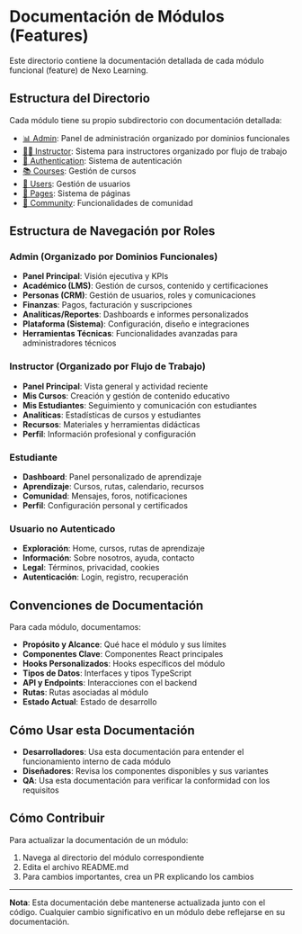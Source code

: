 
# Documentación de Módulos (Features)

Este directorio contiene la documentación detallada de cada módulo funcional (feature) de Nexo Learning.

## Estructura del Directorio

Cada módulo tiene su propio subdirectorio con documentación detallada:

- [📊 Admin](admin/README.md): Panel de administración organizado por dominios funcionales
- [👨‍🏫 Instructor](instructor/README.md): Sistema para instructores organizado por flujo de trabajo
- [🔐 Authentication](authentication/README.md): Sistema de autenticación
- [📚 Courses](courses/README.md): Gestión de cursos
- [👥 Users](users/README.md): Gestión de usuarios
- [📃 Pages](pages/README.md): Sistema de páginas
- [💬 Community](community/README.md): Funcionalidades de comunidad

## Estructura de Navegación por Roles

### Admin (Organizado por Dominios Funcionales)
- **Panel Principal**: Visión ejecutiva y KPIs
- **Académico (LMS)**: Gestión de cursos, contenido y certificaciones
- **Personas (CRM)**: Gestión de usuarios, roles y comunicaciones
- **Finanzas**: Pagos, facturación y suscripciones
- **Analíticas/Reportes**: Dashboards e informes personalizados
- **Plataforma (Sistema)**: Configuración, diseño e integraciones
- **Herramientas Técnicas**: Funcionalidades avanzadas para administradores técnicos

### Instructor (Organizado por Flujo de Trabajo)
- **Panel Principal**: Vista general y actividad reciente
- **Mis Cursos**: Creación y gestión de contenido educativo
- **Mis Estudiantes**: Seguimiento y comunicación con estudiantes
- **Analíticas**: Estadísticas de cursos y estudiantes
- **Recursos**: Materiales y herramientas didácticas
- **Perfil**: Información profesional y configuración

### Estudiante
- **Dashboard**: Panel personalizado de aprendizaje
- **Aprendizaje**: Cursos, rutas, calendario, recursos
- **Comunidad**: Mensajes, foros, notificaciones
- **Perfil**: Configuración personal y certificados

### Usuario no Autenticado
- **Exploración**: Home, cursos, rutas de aprendizaje
- **Información**: Sobre nosotros, ayuda, contacto
- **Legal**: Términos, privacidad, cookies
- **Autenticación**: Login, registro, recuperación

## Convenciones de Documentación

Para cada módulo, documentamos:

- **Propósito y Alcance**: Qué hace el módulo y sus límites
- **Componentes Clave**: Componentes React principales
- **Hooks Personalizados**: Hooks específicos del módulo
- **Tipos de Datos**: Interfaces y tipos TypeScript
- **API y Endpoints**: Interacciones con el backend
- **Rutas**: Rutas asociadas al módulo
- **Estado Actual**: Estado de desarrollo

## Cómo Usar esta Documentación

- **Desarrolladores**: Usa esta documentación para entender el funcionamiento interno de cada módulo
- **Diseñadores**: Revisa los componentes disponibles y sus variantes
- **QA**: Usa esta documentación para verificar la conformidad con los requisitos

## Cómo Contribuir

Para actualizar la documentación de un módulo:

1. Navega al directorio del módulo correspondiente
2. Edita el archivo README.md
3. Para cambios importantes, crea un PR explicando los cambios

---

**Nota**: Esta documentación debe mantenerse actualizada junto con el código. Cualquier cambio significativo en un módulo debe reflejarse en su documentación.
